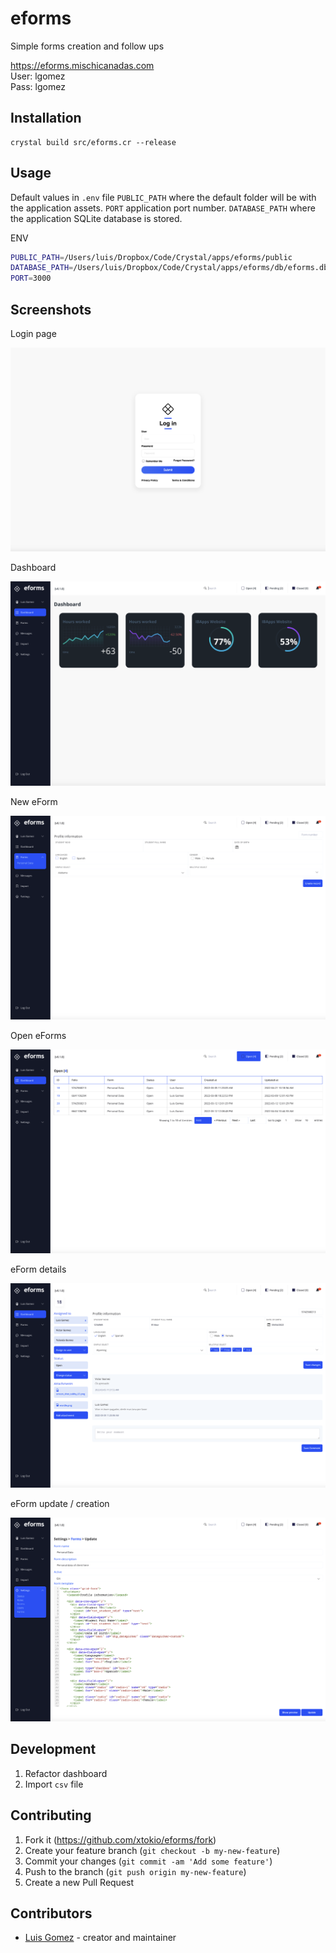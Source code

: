 # eforms

Simple forms creation and follow ups

https://eforms.mischicanadas.com <br>
User: lgomez <br>
Pass: lgomez <br>

## Installation

```crystal
crystal build src/eforms.cr --release
```

## Usage

Default values in `.env` file
`PUBLIC_PATH`   where the default folder will be with the application assets.
`PORT`          application port number.
`DATABASE_PATH` where the application SQLite database is stored.

ENV
```bash
PUBLIC_PATH=/Users/luis/Dropbox/Code/Crystal/apps/eforms/public
DATABASE_PATH=/Users/luis/Dropbox/Code/Crystal/apps/eforms/db/eforms.db
PORT=3000
```

## Screenshots

Login page

![eforms 01](screenshots/screenshot_01.png)

Dashboard

![eforms 02](screenshots/screenshot_02.png)

New eForm

![eforms 03](screenshots/screenshot_03.png)

Open eForms

![eforms 04](screenshots/screenshot_04.png)

eForm details

![eforms 05](screenshots/screenshot_05.png)

eForm update / creation

![eforms 06](screenshots/screenshot_06.png)

## Development

1. Refactor dashboard
2. Import `csv` file

## Contributing

1. Fork it (<https://github.com/xtokio/eforms/fork>)
2. Create your feature branch (`git checkout -b my-new-feature`)
3. Commit your changes (`git commit -am 'Add some feature'`)
4. Push to the branch (`git push origin my-new-feature`)
5. Create a new Pull Request

## Contributors

- [Luis Gomez](https://github.com/xtokio) - creator and maintainer
